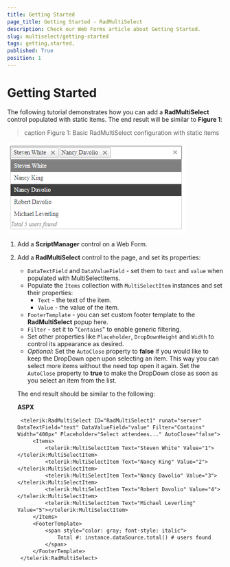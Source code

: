 ```yaml
---
title: Getting Started 
page_title: Getting Started - RadMultiSelect
description: Check our Web Forms article about Getting Started.
slug: multiselect/getting-started
tags: getting,started,
published: True
position: 1
---
```


# Getting Started 


The following tutorial demonstrates how you can add a **RadMultiSelect** control populated with static items. The end result will be similar to **Figure 1**:

>caption Figure 1: Basic RadMultiSelect configuration with static items

![multiselect-getting-started](images/multiselect-getting-started.png)

1. Add a **ScriptManager** control on a Web Form.

2. Add a **RadMultiSelect** control to the page, and set its properties:

    * `DataTextField` and `DataValueField` - set them to `text` and `value` when populated with MultiSelectItems.
    * Populate the `Items` collection with `MultiSelectItem` instances and set their properties:
        * `Text` - the text of the item.
        * `Value` - the value of the item.
    * `FooterTemplate` - you can set custom footer template to the **RadMultiSelect** popup here.
    * `Filter` - set it to "`Contains`" to enable generic filtering.
    * Set other properties like `Placeholder`, `DropDownHeight` and `Width` to control its appearance as desired.
    * *Optional*: Set the `AutoClose` property to **false** if you would like to keep the DropDown open upon selecting an item. This way you can select more items without the need top open it again. Set the `AutoClose` property to **true** to make the DropDown close as soon as you select an item from the list.
        
    The end result should be similar to the following:

    **ASPX**
    
        <telerik:RadMultiSelect ID="RadMultiSelect1" runat="server" DataTextField="text" DataValueField="value" Filter="Contains" Width="400px" Placeholder="Select attendees..." AutoClose="false">
            <Items>
                <telerik:MultiSelectItem Text="Steven White" Value="1"></telerik:MultiSelectItem>
                <telerik:MultiSelectItem Text="Nancy King" Value="2"></telerik:MultiSelectItem>
                <telerik:MultiSelectItem Text="Nancy Davolio" Value="3"></telerik:MultiSelectItem>
                <telerik:MultiSelectItem Text="Robert Davolio" Value="4"></telerik:MultiSelectItem>
                <telerik:MultiSelectItem Text="Michael Leverling" Value="5"></telerik:MultiSelectItem>
            </Items>
            <FooterTemplate>
                <span style="color: gray; font-style: italic">
                    Total #: instance.dataSource.total() # users found
                </span>
            </FooterTemplate>
        </telerik:RadMultiSelect>

